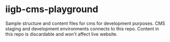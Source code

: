 # iigb-cms-playground
Sample structure and content files for cms for development purposes. CMS staging and development environments connects to this repo. Content in this repo is discardable and won't affect live website.
